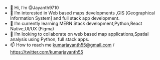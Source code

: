 - 👋 Hi, I’m @Jayanth9710
- 👀 I’m interested in Web based maps developments ,GIS [Geographical Information System] and full stack app development.
- 🌱 I’m currently learning MERN Stack development,Python,React Native,UI/UX (Figma)
- 💞️ I’m looking to collaborate on web based map applications,Spatial analysis using Python, full stack apps.
- 📫 How to reach me kumarjayanth55@gmail.com / https://twitter.com/kumarjayanth55

<!---
Jayanth9710/Jayanth9710 is a ✨ special ✨ repository because its `README.md` (this file) appears on your GitHub profile.
You can click the Preview link to take a look at your changes.
--->
